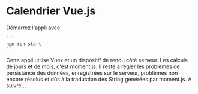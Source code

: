 # Calendrier Vue.js 

Démarrez l'appli avec 
    
    ```
    npm run start
    ```

Cette appli utilise Vuex et un dispositif de rendu côté serveur. Les calculs de jours et de mois, c'est moment.js.
Il reste à régler les problèmes de persistance des données, enregistrées sur le serveur, problèmes non encore résolus et dûs à la traduction des String générées par moment.js. A suivre...
